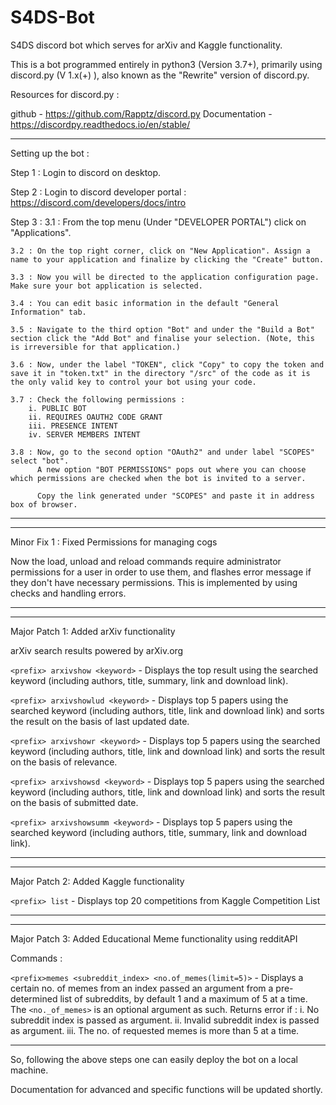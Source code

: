 # S4DS-Bot

S4DS discord bot which serves for arXiv and Kaggle functionality.

This is a bot programmed entirely in python3 (Version 3.7+), primarily using discord.py (V 1.x(+) ), also known as the "Rewrite" version of discord.py.

Resources for discord.py : 

github - https://github.com/Rapptz/discord.py
Documentation - https://discordpy.readthedocs.io/en/stable/

-----------------------------------------------------------------------------

Setting up the bot : 

Step 1 : Login to discord on desktop.

Step 2 : Login to discord developer portal : 
            https://discord.com/developers/docs/intro

Step 3 : 
    3.1 : From the top menu (Under "DEVELOPER PORTAL") click on "Applications".

    3.2 : On the top right corner, click on "New Application". Assign a name to your application and finalize by clicking the "Create" button.

    3.3 : Now you will be directed to the application configuration page. Make sure your bot application is selected.

    3.4 : You can edit basic information in the default "General Information" tab.

    3.5 : Navigate to the third option "Bot" and under the "Build a Bot" section click the "Add Bot" and finalise your selection. (Note, this is irreversible for that application.)

    3.6 : Now, under the label "TOKEN", click "Copy" to copy the token and save it in "token.txt" in the directory "/src" of the code as it is the only valid key to control your bot using your code.

    3.7 : Check the following permissions : 
        i. PUBLIC BOT
        ii. REQUIRES OAUTH2 CODE GRANT
        iii. PRESENCE INTENT
        iv. SERVER MEMBERS INTENT

    3.8 : Now, go to the second option "OAuth2" and under label "SCOPES" select "bot".
          A new option "BOT PERMISSIONS" pops out where you can choose which permissions are checked when the bot is invited to a server.

          Copy the link generated under "SCOPES" and paste it in address box of browser.

---------------------------------------------------------------------------------

---------------------------------------------------------------------------------
Minor Fix 1 : Fixed Permissions for managing cogs

Now the load, unload and reload commands require administrator permissions for a user in order to use them, and flashes error message if they don't have necessary permissions.
This is implemented by using checks and handling errors.

---------------------------------------------------------------------------------

---------------------------------------------------------------------------------
Major Patch 1: Added arXiv functionality

arXiv search results powered by arXiv.org

`<prefix> arxivshow <keyword>` - Displays the top result using the searched keyword (including authors, title, summary, link and download link).

`<prefix> arxivshowlud <keyword>` - Displays top 5 papers using the searched keyword (including authors, title, link and download link) and sorts the result on the basis of last updated date.

`<prefix> arxivshowr <keyword>` - Displays top 5 papers using the searched keyword (including authors, title, link and download link) and sorts the result on the basis of relevance.

`<prefix> arxivshowsd <keyword>` - Displays top 5 papers using the searched keyword (including authors, title, link and download link) and sorts the result on the basis of submitted date. 

`<prefix> arxivshowsumm <keyword>` - Displays top 5 papers using the searched keyword (including authors, title, summary, link and download link).

---------------------------------------------------------------------------------

---------------------------------------------------------------------------------
Major Patch 2: Added Kaggle functionality

`<prefix> list` - Displays top 20 competitions from Kaggle Competition List

---------------------------------------------------------------------------------

---------------------------------------------------------------------------------
Major Patch 3: Added Educational Meme functionality using redditAPI

Commands : 

`<prefix>memes <subreddit_index> <no.of_memes(limit=5)>` - Displays a certain no. of memes from an index passed an argument from a pre-determined list of subreddits, by default 1 and a maximum of 5 at a time. 
The `<no._of_memes>` is an optional argument as such. 
Returns error if 
: i. No subreddit index is passed as argument. 
ii. Invalid subreddit index is passed as argument. 
iii. The no. of requested memes is more than 5 at a time.

---------------------------------------------------------------------------------

So, following the above steps one can easily deploy the bot on a local machine.

Documentation for advanced and specific functions will be updated shortly.